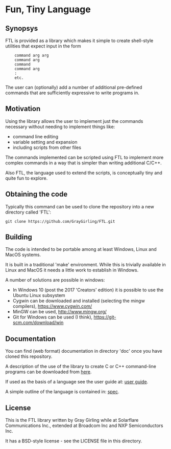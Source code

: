 # Fun, Tiny Language

## Synopsys

FTL is provided as a library which makes it simple to create shell-style utilities that expect input in the form
```
    command arg arg
    command arg
    command
    command arg
    :
    etc.
```

The user can (optionally) add a number of additional pre-defined commands that
are sufficiently expressive to write programs in.

## Motivation

Using the library allows the user to implement just the commands necessary
without needing to implement things like:
* command line editing
* variable setting and expansion
* including scripts from other files

The commands implemented can be scripted using FTL to implement more
complex commands in a way that is simpler than writing additional C/C++.

Also FTL, the language used to extend the scripts, is conceptually tiny and
quite fun to explore.

## Obtaining the code

Typically this command can be used to clone the repository into a new
directory called 'FTL':

```
git clone https://github.com/GrayGirling/FTL.git
```

## Building

The code is intended to be portable among at least Windows, Linux and MacOS
systems.

It is built in a traditional 'make' environment.  While this is
trivially available in Linux and MacOS it needs a little work to establish in
Windows.

A number of solutions are possible in windows:
* In Windows 10 (post the 2017 'Creators' edition) it is possible to use the Ubuntu Linux subsystem
* Cygwin can be downloaded and installed (selecting the mingw compilers), https://www.cygwin.com/
* MinGW can be used, http://www.mingw.org/
* Git for Windows can be used (I think), https://git-scm.com/download/win


## Documentation

You can find (web format) documentation in directory 'doc' once you have cloned
this repository.

A description of the use of the library to create C or C++ command-line
programs can be downloaded from
[here](https://github.com/GrayGirling/FTL/tree/master/doc/FTL-commandline-tutorial.html).

If used as the basis of a language see the user guide at:
[user guide](https://github.com/GrayGirling/FTL/tree/master/doc/FTL-user-guide.html).

A simple outline of the language is contained in:
[spec](https://github.com/GrayGirling/FTL/tree/master/doc/FTL-spec.html).

## License

This is the FTL library written by Gray Girling while at Solarflare
Communications Inc., extended at Broadcom Inc and NXP Semiconductors Inc.

It has a BSD-style license - see the LICENSE file in this directory.


